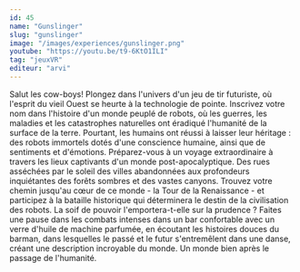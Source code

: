 ```yaml
---
id: 45
name: "Gunslinger"
slug: "gunslinger"
image: "/images/experiences/gunslinger.png"
youtube: "https://youtu.be/t9-6KtO1ILI"
tag: "jeuxVR"
editeur: "arvi"
---
```


Salut les cow-boys! Plongez dans l'univers d'un jeu de tir futuriste, où l'esprit du vieil Ouest se heurte à la technologie de pointe. Inscrivez votre nom dans l'histoire d'un monde peuplé de robots, où les guerres, les maladies et les catastrophes naturelles ont éradiqué l'humanité de la surface de la terre. Pourtant, les humains ont réussi à laisser leur héritage : des robots immortels dotés d'une conscience humaine, ainsi que de sentiments et d'émotions. Préparez-vous à un voyage extraordinaire à travers les lieux captivants d'un monde post-apocalyptique. Des rues asséchées par le soleil des villes abandonnées aux profondeurs inquiétantes des forêts sombres et des vastes canyons. Trouvez votre chemin jusqu'au cœur de ce monde - la Tour de la Renaissance - et participez à la bataille historique qui déterminera le destin de la civilisation des robots. La soif de pouvoir l'emportera-t-elle sur la prudence ? Faites une pause dans les combats intenses dans un bar confortable avec un verre d'huile de machine parfumée, en écoutant les histoires douces du barman, dans lesquelles le passé et le futur s'entremêlent dans une danse, créant une description incroyable du monde. Un monde bien après le passage de l'humanité.

